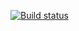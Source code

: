 [![Build status](https://ci.appveyor.com/api/projects/status/9e74okm7ritg84cv?svg=true)](https://ci.appveyor.com/project/natabask/homeworks-aqa-2-2)
